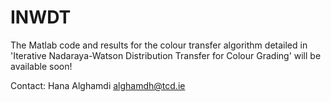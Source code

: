# INWDT
The Matlab code and results for the colour transfer algorithm detailed in 'Iterative Nadaraya-Watson Distribution Transfer for Colour Grading' will be available soon!

Contact: Hana Alghamdi alghamdh@tcd.ie
